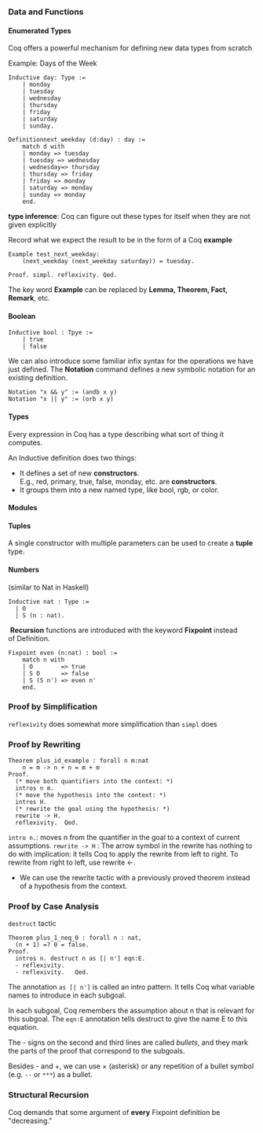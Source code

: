 ### Data and Functions
#### Enumerated Types
Coq offers a powerful mechanism for defining new data types from scratch

Example: Days of the Week
```Coq
Inductive day: Type := 
	| monday 
	| tuesday 
	| wednesday 
	| thursday 
	| friday 
	| saturday 
	| sunday.

Definitionnext_weekday (d:day) : day := 
	match d with 
	| monday => tuesday 
	| tuesday => wednesday 
	| wednesday=> thursday 
	| thursday => friday 
	| friday => monday 
	| saturday => monday 
	| sunday => monday 
	end.
```

**type inference**: Coq can figure out these types for itself when they are not given explicitly

Record what we expect the result to be in the form of a Coq **example**
```Coq
Example test_next_weekday: 
	(next_weekday (next_weekday saturday)) = tuesday.

Proof. simpl. reflexivity. Qed.
```

The key word **Example** can be replaced by **Lemma, Theorem, Fact, Remark**, etc.

#### Boolean
```Coq
Inductive bool : Tpye :=
	| true
	| false
```

We can also introduce some familiar infix syntax for the operations we have just defined. The **Notation** command defines a new symbolic notation for an existing definition.

```Coq
Notation "x && y" := (andb x y)
Notation "x || y" := (orb x y)
```

#### Types
Every expression in Coq has a type describing what sort of thing it computes.

An Inductive definition does two things:
- It defines a set of new **constructors**. E.g., red, primary, true, false, monday, etc. are **constructors**.
- It groups them into a new named type, like bool, rgb, or color.

#### Modules

#### Tuples 
A single constructor with multiple parameters can be used to create a **tuple** type.

#### Numbers
(similar to Nat in Haskell)
```coq
Inductive nat : Type :=
  | O
  | S (n : nat).
```

 **Recursion** functions are introduced with the keyword **Fixpoint** instead of Definition.
```coq
Fixpoint even (n:nat) : bool :=
	match n with
	| O        => true
	| S O      => false
	| S (S n') => even n'
	end.
```

### Proof by Simplification

`reflexivity` does somewhat more simplification than `simpl` does


### Proof by Rewriting
```Coq
Theorem plus_id_example : forall n m:nat
	n = m -> n + n = m + m
Proof.
  (* move both quantifiers into the context: *)
  intros n m.
  (* move the hypothesis into the context: *)
  intros H.
  (* rewrite the goal using the hypothesis: *)
  rewrite -> H.
  reflexivity.  Qed.
```

`intro n.`: moves n from the quantifier in the goal to a context of current assumptions. 
`rewrite -> H` : The arrow symbol in the rewrite has nothing to do with implication: it tells Coq to apply the rewrite from left to right. To rewrite from right to left, use rewrite <-.
- We can use the rewrite tactic with a previously proved theorem instead of a hypothesis from the context.

### Proof by Case Analysis
`destruct` tactic
```Coq
Theorem plus_1_neq_0 : forall n : nat,
  (n + 1) =? 0 = false.
Proof.
  intros n. destruct n as [| n'] eqn:E.
  - reflexivity.
  - reflexivity.   Qed.
```

The annotation `as [| n']` is called an intro pattern. It tells Coq what variable names to introduce in each subgoal.

In each subgoal, Coq remembers the assumption about n that is relevant for this subgoal. The `eqn:E` annotation tells destruct to give the name E to this equation.

The - signs on the second and third lines are called _bullets_, and they mark the parts of the proof that correspond to the subgoals.
  
Besides - and +, we can use × (asterisk) or any repetition of a bullet symbol (e.g. `--` or `***`) as a bullet. 

### Structural Recursion

Coq demands that some argument of **every** Fixpoint definition be "decreasing."